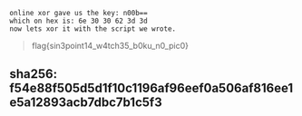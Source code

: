 ```
online xor gave us the key: n00b==
which on hex is: 6e 30 30 62 3d 3d
now lets xor it with the script we wrote.
```
>flag{sin3point14_w4tch35_b0ku_n0_pic0}
## sha256: f54e88f505d5d1f10c1196af96eef0a506af816ee1e5a12893acb7dbc7b1c5f3
